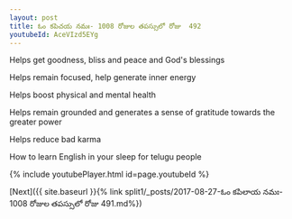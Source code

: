 ```yaml
---
layout: post
title: ఓం కపిచయ నమః- 1008 రోజుల తపస్సులో రోజు  492
youtubeId: AceVIzd5EYg
---
```

 
 
Helps get goodness, bliss and peace and God's blessings
 
Helps remain focused, help generate inner energy 
 
Helps boost physical and mental health 
 
Helps remain grounded and generates a sense of gratitude towards the greater power 
 
Helps reduce bad karma
 
How to learn English in your sleep for telugu people
 
 
 
 


{% include youtubePlayer.html id=page.youtubeId %}
 
[Next]({{ site.baseurl }}{% link split1/_posts/2017-08-27-ఓం కపిలాయ నమః- 1008 రోజుల తపస్సులో రోజు  491.md%})
 
